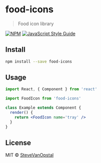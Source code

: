 # food-icons

> Food icon library

[![NPM](https://img.shields.io/npm/v/food-icons.svg)](https://www.npmjs.com/package/food-icons) [![JavaScript Style Guide](https://img.shields.io/badge/code_style-standard-brightgreen.svg)](https://standardjs.com)

## Install

```bash
npm install --save food-icons
```

## Usage

```jsx
import React, { Component } from 'react'

import FoodIcon from 'food-icons'

class Example extends Component {
  render() {
    return <FoodIcon name='tray' />
  }
}
```

## License

MIT © [SteveVanOpstal](https://github.com/SteveVanOpstal)
